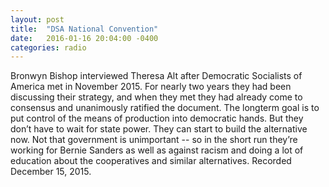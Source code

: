 ```yaml
---
layout: post
title:  "DSA National Convention"
date:   2016-01-16 20:04:00 -0400
categories: radio
---
```


Bronwyn Bishop interviewed Theresa Alt after Democratic Socialists of America met in November 2015. For nearly two years they had been discussing their strategy, and when they met they had already come to consensus and unanimously ratified the document. The longterm goal is to put control of the means of production into democratic hands. But they don’t have to wait for state power. They can start to build the alternative now. Not that government is unimportant -- so in the short run they’re working for Bernie Sanders as well as against racism and doing a lot of education about the cooperatives and similar alternatives. Recorded December 15, 2015. 
